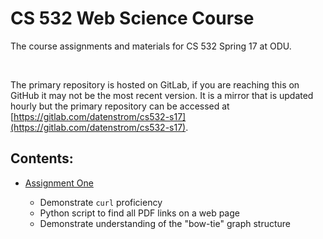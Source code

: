 # CS 532 Web Science Course

The course assignments and materials for CS 532 Spring 17 at ODU.

&nbsp;

The primary repository is hosted on GitLab, if you are reaching this
on GitHub it may not be the most recent version. It is a mirror that
is updated hourly but the primary repository can be accessed at
[https://gitlab.com/datenstrom/cs532-s17](https://gitlab.com/datenstrom/cs532-s17).

## Contents:

*   [Assignment One](https://gitlab.com/datenstrom/cs532-s17/tree/master/assignments/assignment_one)

    *   Demonstrate `curl` proficiency
    *   Python script to find all PDF links on a web page
    *   Demonstrate understanding of the "bow-tie" graph structure
